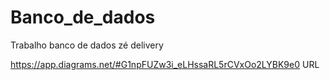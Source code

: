 # Banco_de_dados

Trabalho banco de dados zé delivery

https://app.diagrams.net/#G1npFUZw3i_eLHssaRL5rCVxOo2LYBK9e0 URL
